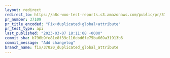 ```yaml
---
layout: redirect
redirect_to: https://a8c-woo-test-reports.s3.amazonaws.com/public/pr/37109/api/index.html
pr_number: 37109
pr_title_encoded: "Fix+duplicated+global+attribute"
pr_test_type: api
last_published: "2023-03-07 18:11:08 +0000"
commit_sha: b796b9fe81e8f39c116ebd6fe75ba669a31913b6
commit_message: "Add changelog"
branch_name: fix/37020_duplicated_global_attribute
---
```

